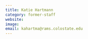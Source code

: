 ```yaml
---
title: Katie Hartmann
category: former-staff
website:
image: 
email: kahartma@rams.colostate.edu
---
```



